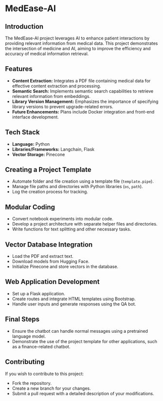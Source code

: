 # MedEase-AI

## Introduction

The MedEase-AI project leverages AI to enhance patient interactions by providing relevant information from medical data. This project demonstrates the intersection of medicine and AI, aiming to improve the efficiency and accuracy of medical information retrieval.

## Features

- **Content Extraction:** Integrates a PDF file containing medical data for effective content extraction and processing.
- **Semantic Search:** Implements semantic search capabilities to retrieve relevant information from embeddings.
- **Library Version Management:** Emphasizes the importance of specifying library versions to prevent upgrade-related errors.
- **Future Enhancements:** Plans include Docker integration and front-end interface development.

## Tech Stack

- **Language:** Python
- **Libraries/Frameworks:** Langchain, Flask
- **Vector Storage:** Pinecone

## Creating a Project Template

- Automate folder and file creation using a template file (`template.pipe`).
- Manage file paths and directories with Python libraries (`os`, `path`).
- Log the creation process for tracking.

## Modular Coding

- Convert notebook experiments into modular code.
- Develop a project architecture with separate helper files and directories.
- Write functions for text splitting and other necessary tasks.

## Vector Database Integration

- Load the PDF and extract text.
- Download models from Hugging Face.
- Initialize Pinecone and store vectors in the database.

## Web Application Development

- Set up a Flask application.
- Create routes and integrate HTML templates using Bootstrap.
- Handle user inputs and generate responses using the QA bot.

## Final Steps

- Ensure the chatbot can handle normal messages using a pretrained language model.
- Demonstrate the use of the project template for other applications, such as a finance-related chatbot.

## Contributing

If you wish to contribute to this project:

- Fork the repository.
- Create a new branch for your changes.
- Submit a pull request with a detailed description of your modifications.
